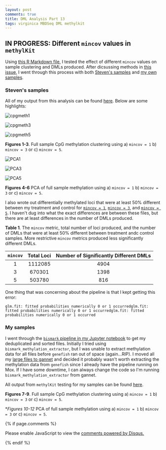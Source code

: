 ```yaml
---
layout: post
comments: true
title: DML Analysis Part 13
tags: virginica MBDSeq DML methylkit 
---
```


## IN PROGRESS: Different `mincov` values in `methylKit`

Using [this R Markdown file](https://github.com/RobertsLab/project-virginica-oa/blob/master/analyses/2018-10-11-MethylKit-Parameter-Testing/2018-10-11-MethylKit-Parameter-Testing.Rmd), I tested the effect of different `mincov` values on sample clustering and DMLs produced. After dicsussing methods in [this issue](https://github.com/RobertsLab/resources/issues/432), I went through this process with both [Steven's samples](http://gannet.fish.washington.edu/seashell/bu-serine-wd/18-04-29/) and [my own samples](http://gannet.fish.washington.edu/spartina/2018-10-10-project-virginica-oa-Large-Files/2018-10-04-Bismark-Full-Samples-Revised-Parameters/).

### Steven's samples

All of my output from this analysis can be found [here](https://github.com/RobertsLab/project-virginica-oa/tree/master/analyses/2018-10-11-MethylKit-Parameter-Testing/2018-10-14-Steven-Samples). Below are some highlights:

![cpgmeth1](https://raw.githubusercontent.com/RobertsLab/project-virginica-oa/master/analyses/2018-10-11-MethylKit-Parameter-Testing/2018-10-14-Steven-Samples/2018-10-11-Full-Sample-CpG-Methylation-Clustering-Cov1.jpeg)

![cpgmeth3](https://raw.githubusercontent.com/RobertsLab/project-virginica-oa/master/analyses/2018-10-11-MethylKit-Parameter-Testing/2018-10-14-Steven-Samples/2018-10-11-Full-Sample-CpG-Methylation-Clustering-Cov3.jpeg)

![cpgmeth5](https://raw.githubusercontent.com/RobertsLab/project-virginica-oa/master/analyses/2018-10-11-MethylKit-Parameter-Testing/2018-10-14-Steven-Samples/2018-10-11-Full-Sample-CpG-Methylation-Clustering-Cov5.jpeg)

**Figures 1-3**. Full sample CpG methylation clustering using a) `mincov = 1` b) `mincov = 3` or c) `mincov = 5`.

![PCA1](https://raw.githubusercontent.com/RobertsLab/project-virginica-oa/master/analyses/2018-10-11-MethylKit-Parameter-Testing/2018-10-14-Steven-Samples/2018-10-11-Full-Sample-Methylation-PCA-Cov1.jpeg)

![PCA3](https://raw.githubusercontent.com/RobertsLab/project-virginica-oa/master/analyses/2018-10-11-MethylKit-Parameter-Testing/2018-10-14-Steven-Samples/2018-10-11-Full-Sample-Methylation-PCA-Cov3.jpeg)

![PCA5](https://raw.githubusercontent.com/RobertsLab/project-virginica-oa/master/analyses/2018-10-11-MethylKit-Parameter-Testing/2018-10-14-Steven-Samples/2018-10-11-Full-Sample-Methylation-PCA-Cov5.jpeg)

**Figures 4-6** PCA of full sample methylation using a) `mincov = 1` b) `mincov = 3` or c) `mincov = 5`.

I also wrote out differentially methylated loci that were at least 50% different between my treatment and control for [`mincov = 1`](https://github.com/RobertsLab/project-virginica-oa/blob/master/analyses/2018-10-11-MethylKit-Parameter-Testing/2018-10-14-Steven-Samples/2018-10-11-Steven-Samples-Differentially-Methylated-Loci-50-Cov1.csv), [`mincov = 3`](https://github.com/RobertsLab/project-virginica-oa/blob/master/analyses/2018-10-11-MethylKit-Parameter-Testing/2018-10-14-Steven-Samples/2018-10-11-Steven-Samples-Differentially-Methylated-Loci-50-Cov3.csv), and [`mincov = 5`](https://github.com/RobertsLab/project-virginica-oa/blob/master/analyses/2018-10-11-MethylKit-Parameter-Testing/2018-10-14-Steven-Samples/2018-10-11-Steven-Samples-Differentially-Methylated-Loci-50-Cov5.csv). I haven't dug into what the exact differences are between these files, but there are at least differences in the number of DMLs produced.

**Table 1**. The `mincov` metric, total number of loci produced, and the number of DMLs that were at least 50% different between treatment andc control samples. More restrictive `mincov` metrics produced less significantly different DMLs.

| **`mincov`** | **Total Loci** | **Number of Significantly Different DMLs** |
|:------------:|:--------------:|:------------------------------------------:|
|       1      |     1112085    |                    4904                    |
|       3      |     670301     |                    1398                    |
|       5      |     503780     |                     816                    |

One thing that was concerning about the pipeline is that I kept getting this error:

`````
glm.fit: fitted probabilities numerically 0 or 1 occurredglm.fit: fitted probabilities numerically 0 or 1 occurredglm.fit: fitted probabilities numerically 0 or 1 occurred
`````

### My samples

I went through the [`bismark` pipeline in my Jupyter notebook](https://github.com/RobertsLab/project-virginica-oa/blob/master/notebooks/2018-10-04-Bismark-Full-Samples-Revised-Parameters.ipynb) to get my deduplicated and sorted files. Initially I tried using `bismark_methylation_extractor`, but I was unable to extract methylation data for all files before `genefish` ran out of space (again...RIP). I moved all my [large files to gannet](http://gannet.fish.washington.edu/spartina/2018-10-10-project-virginica-oa-Large-Files/2018-10-04-Bismark-Full-Samples-Revised-Parameters/) and decided it probably wasn't worth extracting the methylation data from `genefish` since I already have the pipeline running on Mox. If I have some downtime, I can always change the code so I'm running `bismark_methylation_extractor` from gannet.

All output from `methylKit` testing for my samples can be found [here]().

**Figures 7-9**. Full sample CpG methylation clustering using a) `mincov = 1` b) `mincov = 3` or c) `mincov = 5`.

**Figures 10-12* PCA of full sample methylation using a) `mincov = 1` b) `mincov = 3` or c) `mincov = 5`.

{% if page.comments %}

<div id=“disqus_thread”></div>
<script>

/**
*  RECOMMENDED CONFIGURATION VARIABLES: EDIT AND UNCOMMENT THE SECTION BELOW TO INSERT DYNAMIC VALUES FROM YOUR PLATFORM OR CMS.
*  LEARN WHY DEFINING THESE VARIABLES IS IMPORTANT: https://disqus.com/admin/universalcode/#configuration-variables*/
/*
var disqus_config = function () {
this.page.url = PAGE_URL;  // Replace PAGE_URL with your page’s canonical URL variable
this.page.identifier = PAGE_IDENTIFIER; // Replace PAGE_IDENTIFIER with your page’s unique identifier variable
};
*/
(function() { // DON’T EDIT BELOW THIS LINE
var d = document, s = d.createElement(‘script’);
s.src = ‘https://the-responsible-grad-student.disqus.com/embed.js';
s.setAttribute(‘data-timestamp’, +new Date());
(d.head || d.body).appendChild(s);
})();
</script>
<noscript>Please enable JavaScript to view the <a href=“https://disqus.com/?ref_noscript”>comments powered by Disqus.</a></noscript>

{% endif %}

<script id=“dsq-count-scr” src=“//the-responsible-grad-student.disqus.com/count.js” async></script>
